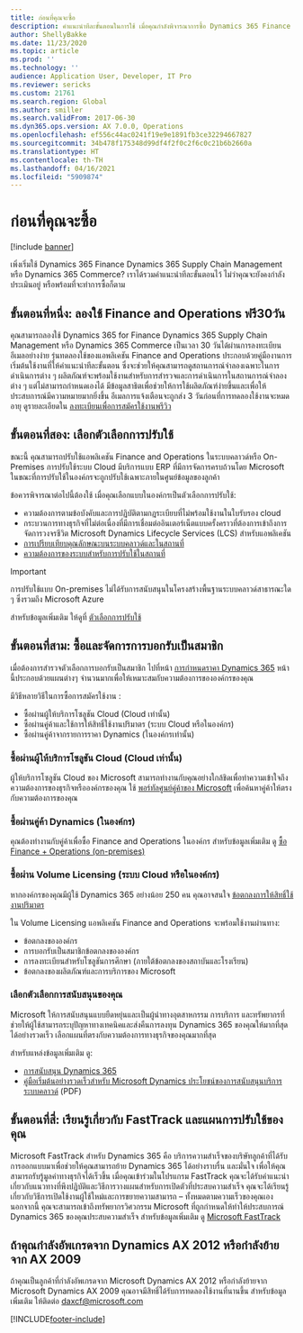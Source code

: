 ```yaml
---
title: ก่อนที่คุณจะซื้อ
description: คำแนะนำทีละขั้นตอนในการใช้ เมื่อคุณกำลังพิจารณาการซื้อ Dynamics 365 Finance Dynamics 365 Supply Chain Management หรือ Dynamics 365 Commerce
author: ShellyBakke
ms.date: 11/23/2020
ms.topic: article
ms.prod: ''
ms.technology: ''
audience: Application User, Developer, IT Pro
ms.reviewer: sericks
ms.custom: 21761
ms.search.region: Global
ms.author: smiller
ms.search.validFrom: 2017-06-30
ms.dyn365.ops.version: AX 7.0.0, Operations
ms.openlocfilehash: ef556c44ac0241f19e9e1891fb3ce32294667827
ms.sourcegitcommit: 34b478f175348d99df4f2f0c2f6c0c21b6b2660a
ms.translationtype: HT
ms.contentlocale: th-TH
ms.lasthandoff: 04/16/2021
ms.locfileid: "5909874"
---
```

# <a name="before-you-buy"></a>ก่อนที่คุณจะซื้อ

[!include [banner](../includes/banner.md)]

เพิ่งเริ่มใช้ Dynamics 365 Finance Dynamics 365 Supply Chain Management หรือ Dynamics 365 Commerce? เราได้รวมคำแนะนำทีละขั้นตอนไว้ ไม่ว่าคุณจะยังคงกำลังประเมินอยู่ หรือพร้อมที่จะทำการซื้อก็ตาม

## <a name="step-one-try-out-finance-and-operations-free-for-30-days"></a>ขั้นตอนที่หนึ่ง: ลองใช้ Finance and Operations ฟรี30วัน

คุณสามารถลองใช้ Dynamics 365 for Finance Dynamics 365 Supply Chain Management หรือ Dynamics 365 Commerce เป็นเวลา 30 วันได้ผ่านการลงทะเบียนอีเมลอย่างง่าย รุ่นทดลองใช้ของแอพลิเคชัน Finance and Operations ประกอบด้วยคู่มืองานการเริ่มต้นใช้งานที่ให้คำแนะนำทีละขั้นตอน ซึ่งจะช่วยให้คุณสามารถดูสถานการณ์จำลองเฉพาะในการดำเนินการต่าง ๆ ผลิตภัณฑ์จะพร้อมใช้งานสำหรับการสำรวจและการดำเนินการในสถานการณ์จำลองต่าง ๆ แต่ไม่สามารถกำหนดเองได้ มีข้อมูลสาธิตเพื่อช่วยให้การใช้ผลิตภัณฑ์ง่ายขึ้นและเพื่อให้ประสบการณ์มีความหมายมากยิ่งขึ้น อีเมลการแจ้งเตือนจะถูกส่ง 3 วันก่อนที่การทดลองใช้งานจะหมดอายุ ดูรายละเอียดใน [ลงทะเบียนเพื่อการสมัครใช้งานพรีวิว](../../dev-itpro/dev-tools/sign-up-preview-subscription.md#subscribe)

## <a name="step-two-choose-a-deployment-option"></a>ขั้นตอนที่สอง: เลือกตัวเลือกการปรับใช้

ขณะนี้ คุณสามารถปรับใช้แอพลิเคชัน Finance and Operations ในระบบคลาวด์หรือ On-Premises การปรับใช้ระบบ Cloud มีบริการแบบ ERP ที่มีการจัดการครบถ้วนโดย Microsoft ในขณะที่การปรับใช้ในองค์กรจะถูกปรับใช้เฉพาะภายในศูนย์ข้อมูลของลูกค้า

ข้อควรพิจารณาต่อไปนี้ต้องใช้ เมื่อคุณเลือกแบบในองค์กรเป็นตัวเลือกการปรับใช้:

- ความต้องการตามข้อบังคับและการปฏิบัติตามกฎระเบียบที่ไม่พร้อมใช้งานในใบรับรอง cloud
- กระบวนการทางธุรกิจที่ไม่ต่อเนื่องที่มีการเชื่อมต่ออินเตอร์เน็ตแบบครั้งคราวที่ต้องการเข้าถึงการจัดการวงจรชีวิต Microsoft Dynamics Lifecycle Services (LCS) สำหรับแอพลิเคชัน
- [การเปรียบเทียบคุณลักษณะบนระบบคลาวด์และในสถานที่](cloud-prem-comparison.md)
- [ความต้องการของระบบสำหรับการปรับใช้ในสถานที่](system-requirements-on-prem.md)

> [!IMPORTANT]
> การปรับใช้แบบ On-premises ไม่ได้รับการสนับสนุนในโครงสร้างพื้นฐานระบบคลาวด์สาธารณะใด ๆ ซึ่งรวมถึง Microsoft Azure

สำหรับข้อมูลเพิ่มเติม ให้ดูที่ [ตัวเลือกการปรับใช้](../../dev-itpro/deployment/choose-deployment-type.md)

## <a name="step-three-buy-and-manage-a-subscription"></a>ขั้นตอนที่สาม: ซื้อและจัดการการบอกรับเป็นสมาชิก

เมื่อต้องการสำรวจตัวเลือกการบอกรับเป็นสมาชิก ไปที่หน้า [การกำหนดราคา Dynamics 365](https://www.microsoft.com/dynamics365/pricing) หน้านี้ประกอบด้วยแผนต่างๆ จำนวนมากเพื่อให้เหมาะสมกับความต้องการขององค์กรของคุณ

มีวิธีหลายวิธีในการซื้อการสมัครใช้งาน :

- ซื้อผ่านผู้ให้บริการโซลูชัน Cloud (Cloud เท่านั้น)
- ซื้อผ่านคู่ค้าและใช้การให้สิทธิ์ใช้งานปริมาตร (ระบบ Cloud หรือในองค์กร)
- ซื้อผ่านคู่ค้าจากรายการราคา Dynamics (ในองค์กรเท่านั้น)

### <a name="buy-through-a-cloud-solution-provider-cloud-only"></a>ซื้อผ่านผู้ให้บริการโซลูชัน Cloud (Cloud เท่านั้น)

ผู้ให้บริการโซลูชัน Cloud ของ Microsoft สามารถทำงานกับคุณอย่างใกล้ชิดเพื่อทำความเข้าใจถึงความต้องการของธุรกิจหรือองค์กรของคุณ ใช้ [พอร์ทัลศูนย์คู่ค้าของ Microsoft](https://partnercenter.microsoft.com/partner/home) เพื่อค้นหาคู่ค้าให้ตรงกับความต้องการของคุณ

### <a name="buy-through-a-dynamics-partner-on-premises"></a>ซื้อผ่านคู่ค้า Dynamics (ในองค์กร)

คุณต้องทำงานกับคู่ค้าเพื่อซื้อ Finance and Operations ในองค์กร สำหรับข้อมูลเพิ่มเติม ดู [ซื้อ Finance + Operations (on-premises)](purchase-on-premises.md)

### <a name="buy-through-volume-licensing-cloud-or-on-premises"></a>ซื้อผ่าน Volume Licensing (ระบบ Cloud หรือในองค์กร)

หากองค์กรของคุณมีผู้ใช้ Dynamics 365 อย่างน้อย 250 คน คุณอาจสนใจ [ข้อตกลงการให้สิทธิ์ใช้งานปริมาตร](https://www.microsoft.com/Licensing/product-licensing/dynamics365)

ใน Volume Licensing แอพลิเคชัน Finance and Operations จะพร้อมใช้งานผ่านทาง:

- ข้อตกลงขององค์กร
- การบอกรับเป็นสมาชิกข้อตกลงขององค์กร
- การลงทะเบียนสำหรับโซลูชันการศึกษา (ภายใต้ข้อตกลงของสถาบันและโรงเรียน)
- ข้อตกลงของผลิตภัณฑ์และการบริการของ Microsoft

### <a name="choose-your-support-option"></a>เลือกตัวเลือกการสนับสนุนของคุณ

Microsoft ให้การสนับสนุนแบบยืดหยุ่นและเป็นผู้นำทางอุตสาหกรรม การบริการ และทรัพยากรที่ช่วยให้ผู้ใช้สามารถระบุปัญหาทางเทคนิคและส่งคืนการลงทุน Dynamics 365 ของคุณให้มากที่สุดได้อย่างรวดเร็ว เลือกแผนที่ตรงกับความต้องการทางธุรกิจของคุณมากที่สุด

สำหรับแหล่งข้อมูลเพิ่มเติม ดู:

- [การสนับสนุน Dynamics 365](https://www.microsoft.com/dynamics365/support)
- [คู่มือเริ่มต้นอย่างรวดเร็วสำหรับ Microsoft Dynamics ประโยชน์ของการสนับสนุนบริการระบบคลาวด์](https://go.microsoft.com/fwlink/?LinkId=530335) (PDF)

## <a name="step-four-learn-about-fasttrack-and-plan-your-deployment"></a>ขั้นตอนที่สี่: เรียนรู้เกี่ยวกับ FastTrack และแผนการปรับใช้ของคุณ

Microsoft FastTrack สำหรับ Dynamics 365 คือ บริการความสำเร็จของบริษัทลูกค้าที่ได้รับการออกแบบมาเพื่อช่วยให้คุณสามารถย้าย Dynamics 365 ได้อย่างราบรื่น และมั่นใจ เพื่อให้คุณสามารถรับรู้มูลค่าทางธุรกิจได้เร็วขึ้น เมื่อคุณเข้าร่วมในโปรแกรม FastTrack คุณจะได้รับคำแนะนำเกี่ยวกับแนวทางที่พึงปฏิบัติและวิธีการวางแผนสำหรับการเปิดตัวที่ประสบความสำเร็จ คุณจะได้เรียนรู้เกี่ยวกับวิธีการเปิดใช้งานผู้ใช้ใหม่และการขยายความสามารถ – ทั้งหมดตามความเร็วของคุณเอง นอกจากนี้ คุณจะสามารถเข้าถึงทรัพยากรวิศวกรรม Microsoft ที่ถูกกำหนดให้ทำให้ประสบการณ์ Dynamics 365 ของคุณประสบความสำเร็จ สำหรับข้อมูลเพิ่มเติม ดู [Microsoft FastTrack](/dynamics365/fasttrack/)

## <a name="if-you-are-upgrading-from-dynamics-ax-2012-or-migrating-from-ax-2009"></a>ถ้าคุณกำลังอัพเกรดจาก Dynamics AX 2012 หรือกำลังย้ายจาก AX 2009

ถ้าคุณเป็นลูกค้าที่กำลังอัพเกรดจาก Microsoft Dynamics AX 2012 หรือกำลังย้ายจาก Microsoft Dynamics AX 2009 คุณอาจมีสิทธิ์ได้รับการทดลองใช้งานที่นานขึ้น สำหรับข้อมูลเพิ่มเติม ให้ติดต่อ <daxcf@microsoft.com>


[!INCLUDE[footer-include](../../../includes/footer-banner.md)]